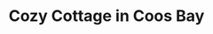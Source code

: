 ---
photo_name: /img/Cozy-Cottage.jpg
photo_alt: Cozy Cottage in Coos Bay
title: Cozy Cottage in Coos Bay
property_name: Cozy Cottage in Coos Bay
property_category: 4 - Vacation Rental Homes
address:
  street: 
  street2: 
  city: Coos Bay
  state: OR
  zip: '97420'
phone_toll_free: 
phone_local: 
units: '1'
cost: 3 - $$$
property_description: >-
  Cottage on the outside ~ Zen-like interior with lots of color on the inside. The entire house and yard are for Your use. The back yard has a fire pit & lots of wood. Garage attached to house w garage door opener.
website: 'https://www.airbnb.com/rooms/19056270'
amenityList: 
  - 5 - Pet Friendly
  - 6 - WiFi Available
  - 7 - Kitchens Available
---